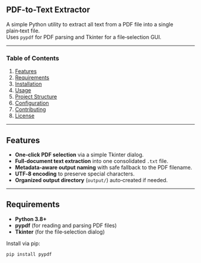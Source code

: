 ## PDF-to-Text Extractor

A simple Python utility to extract all text from a PDF file into a single plain‑text file.  
Uses `pypdf` for PDF parsing and Tkinter for a file‑selection GUI.

---

### Table of Contents
1. [Features](#features)  
2. [Requirements](#requirements)  
3. [Installation](#installation)  
4. [Usage](#usage)  
5. [Project Structure](#project-structure)  
6. [Configuration](#configuration)  
7. [Contributing](#contributing)  
8. [License](#license)  

---

## Features
- **One‑click PDF selection** via a simple Tkinter dialog.  
- **Full‑document text extraction** into one consolidated `.txt` file.  
- **Metadata‑aware output naming** with safe fallback to the PDF filename.  
- **UTF‑8 encoding** to preserve special characters.  
- **Organized output directory** (`output/`) auto‑created if needed.

---

## Requirements
- **Python 3.8+**  
- **pypdf** (for reading and parsing PDF files)  
- **Tkinter** (for the file‑selection dialog)  

Install via pip:
```bash
pip install pypdf
